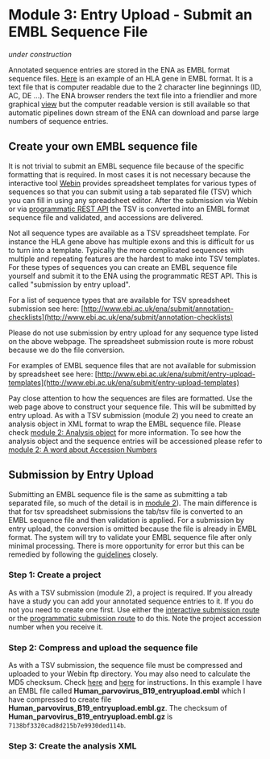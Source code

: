 # Module 3: Entry Upload - Submit an EMBL Sequence File

*under construction*

Annotated sequence entries are stored in the ENA as EMBL format sequence files. [Here](http://www.ebi.ac.uk/ena/data/view/KU963029&display=text) is an example of an HLA gene in EMBL format. It is a text file that is computer readable due to the 2 character line beginnings (ID, AC, DE ...). The ENA browser renders the text file into a friendlier and more graphical [view](http://www.ebi.ac.uk/ena/data/view/KU963029) but the computer readable version is still available so that automatic pipelines down stream of the ENA can download and parse large numbers of sequence entries.

## Create your own EMBL sequence file

It is not trivial to submit an EMBL sequence file because of the specific formatting that is required. In most cases it is not necessary because the interactive tool [Webin](https://www.ebi.ac.uk/ena/submit/sra/#home) provides spreadsheet templates for various types of sequences so that you can submit using a tab separated file (TSV) which you can fill in using any spreadsheet editor. After the submission via Webin or via <a href="./prog_02.html">programmatic REST API</a> the TSV is converted into an EMBL format sequence file and validated, and accessions are delivered. 

Not all sequence types are available as a TSV spreadsheet template. For instance the HLA gene above has multiple exons and this is difficult for us to turn into a template. Typically the more complicated sequences with multiple and repeating features are the hardest to make into TSV templates. For these types of sequences you can create an EMBL sequence file yourself and submit it to the ENA using the programmatic REST API. This is called "submission by entry upload".

For a list of sequence types that are available for TSV spreadsheet submission see here:
[http://www.ebi.ac.uk/ena/submit/annotation-checklists](http://www.ebi.ac.uk/ena/submit/annotation-checklists)

Please do not use submission by entry upload for any sequence type listed on the above webpage. The spreadsheet submission route is more robust because we do the file conversion.

For examples of EMBL sequence files that are not available for submission by spreadsheet see here: 
[http://www.ebi.ac.uk/ena/submit/entry-upload-templates](http://www.ebi.ac.uk/ena/submit/entry-upload-templates) 

Pay close attention to how the sequences are files are formatted. Use the web page above to construct your sequence file. This will be submitted by entry upload. As with a TSV submission (module 2) you need to create an analysis object in XML format to wrap the EMBL sequence file. Please check <a href="./prog_02.html#the-analysis-object">module 2: Analysis object</a> for more information.  To see how the analysis object and the sequence entries will be accessioned please refer to <a href="./prog_02.html#a-word-about-accession-numbers">module 2: A word about Accession Numbers</a>


## Submission by Entry Upload

Submitting an EMBL sequence file is the same as submitting a tab separated file, so much of the detail is in <a href="./prog_02.html">module 2</a>). The main difference is that for tsv spreadsheet submissions the tab/tsv file is converted to an EMBL sequence file and then validation is applied. For a submission by entry upload, the conversion is omitted because the file is already in EMBL format. The system will try to validate your EMBL sequence file after only minimal processing. There is more opportunity for error but this can be remedied by following the [guidelines](http://www.ebi.ac.uk/ena/submit/entry-upload-templates) closely.

### Step 1: Create a project

As with a TSV submission (module 2), a project is required. If you already have a study you can add your annotated sequence entries to it. If you do not you need to create one first. Use either the <a href="./mod_02.html">interactive submission route</a> or the <a href="./prog_01.html">programmatic submission route</a> to do this. Note the project accession number when you receive it.

### Step 2: Compress and upload the sequence file

As with a TSV submission, the sequence file must be compressed and uploaded to your Webin ftp directory. You may also need to calculate the MD5 checksum. Check <a href="./prog_02.html#step-3-upload-the-tsv-file-to-your-ftp-directory">here</a> and <a href="./file_prep.html">here</a> for instructions.
In this example I have an EMBL file called **Human_parvovirus_B19_entryupload.embl** which I have compressed to create file **Human_parvovirus_B19_entryupload.embl.gz**. The checksum of **Human_parvovirus_B19_entryupload.embl.gz** is `7138bf3320cad8d215b7e9930ded114b`.

### Step 3: Create the analysis XML






